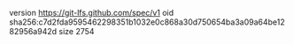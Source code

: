 version https://git-lfs.github.com/spec/v1
oid sha256:c7d2fda9595462298351b1032e0c868a30d750654ba3a09a64be1282956a942d
size 2754
